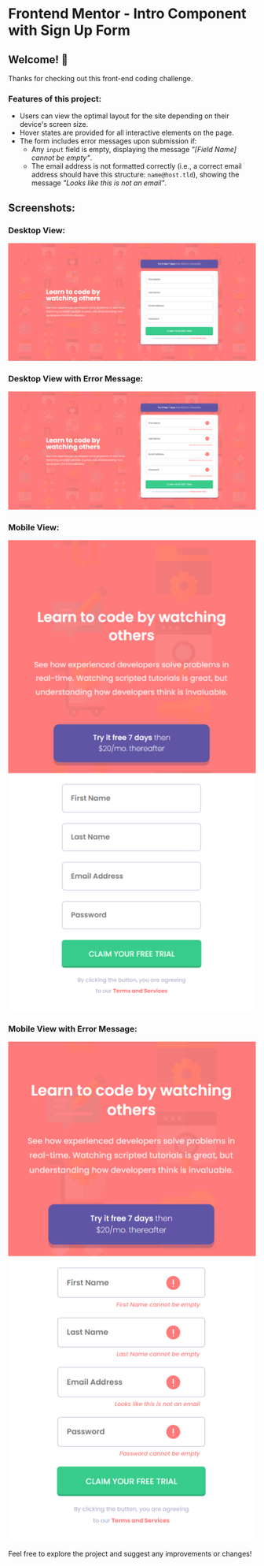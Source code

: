 # Frontend Mentor - Intro Component with Sign Up Form

## Welcome! 👋
Thanks for checking out this front-end coding challenge.

### Features of this project:
- Users can view the optimal layout for the site depending on their device's screen size.
- Hover states are provided for all interactive elements on the page.
- The form includes error messages upon submission if:
  - Any `input` field is empty, displaying the message *"[Field Name] cannot be empty"*.
  - The email address is not formatted correctly (i.e., a correct email address should have this structure: `name@host.tld`), showing the message *"Looks like this is not an email"*.

## Screenshots:

### Desktop View:
![Intro Component - Desktop View](./Frontend-Mentor-Intro-component-with-sign-up-form-desktop-view.png)

### Desktop View with Error Message:
![Intro Component - Desktop View with Error](./Frontend-Mentor-Intro-component-with-sign-up-form-desktop-view-error.png)

### Mobile View:
![Intro Component - Mobile View](./Frontend-Mentor-Intro-component-with-sign-up-form-mobile-view.png)

### Mobile View with Error Message:
![Intro Component - Mobile View with Error](./Frontend-Mentor-Intro-component-with-sign-up-form-mobile-view-error.png)

Feel free to explore the project and suggest any improvements or changes!